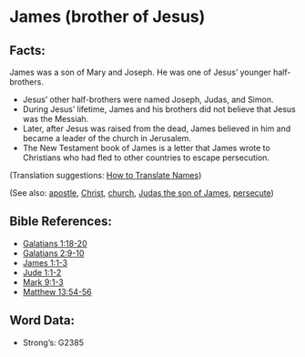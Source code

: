 # James (brother of Jesus)

## Facts:

James was a son of Mary and Joseph. He was one of Jesus’ younger half-brothers.

* Jesus’ other half-brothers were named Joseph, Judas, and Simon.
* During Jesus’ lifetime, James and his brothers did not believe that Jesus was the Messiah.
* Later, after Jesus was raised from the dead, James believed in him and became a leader of the church in Jerusalem.
* The New Testament book of James is a letter that James wrote to Christians who had fled to other countries to escape persecution.

(Translation suggestions: [How to Translate Names](../../translate/translate-names))

(See also: [apostle](../kt/apostle.md), [Christ](../kt/christ.md), [church](../kt/church.md), [Judas the son of James](../names/judassonofjames.md), [persecute](../other/persecute.md))

## Bible References:

* [Galatians 1:18-20](rc://en/tn/help/gal/01/18)
* [Galatians 2:9-10](rc://en/tn/help/gal/02/09)
* [James 1:1-3](rc://en/tn/help/jas/01/01)
* [Jude 1:1-2](rc://en/tn/help/jud/01/01)
* [Mark 9:1-3](rc://en/tn/help/mrk/09/01)
* [Matthew 13:54-56](rc://en/tn/help/mat/13/54)

## Word Data:

* Strong’s: G2385
